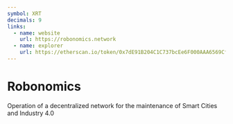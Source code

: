 ```yaml
---
symbol: XRT
decimals: 9
links:
  - name: website
    url: https://robonomics.network
  - name: explorer
    url: https://etherscan.io/token/0x7dE91B204C1C737bcEe6F000AAA6569Cf7061cb7
---
```


# Robonomics

Operation of a decentralized network for the maintenance of Smart Cities and Industry 4.0
